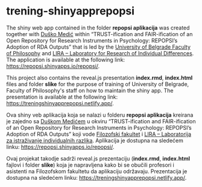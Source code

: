 # trening-shinyapprepopsi

The shiny web app contained in the folder **repopsi aplikacija** was created together with [Duško Medić](https://www.linkedin.com/in/duskomedic/) within
“TRUST-ification and FAIR-ification of an Open Repository for Research Instruments in Psychology: REPOPSI’s Adoption of RDA Outputs” that
is led by the [University of Belgrade Faculty of Philosophy](https://www.f.bg.ac.rs/en2) and [LIRA – Laboratory for Research of Individual Differences](https://lira.f.bg.ac.rs/en/).
The application is available at the following link: https://repopsi.shinyapps.io/repopsi/.

This project also contains the reveal.js presentation **index.rmd**, **index.html** files and folder **slike** for the purpose of training of University of Belgrade,
Faculty of Philosophy's staff on how to maintain the shiny app. The presentation is available at the following link: https://treningshinyapprepopsi.netlify.app/.

Ova shiny veb aplikacija koja se nalazi u folderu **repopsi aplikacija** kreirana je zajedno sa [Duškom Medićem](https://www.linkedin.com/in/duskomedic/) u okviru 
“TRUST-ification and FAIR-ification of an Open Repository for Research Instruments in Psychology: REPOPSI’s Adoption of RDA Outputs”
koji vode [Filozofski fakultet](https://www.f.bg.ac.rs/en2) i [LIRA – Laboratorija za istraživanje individualnih razlika](https://lira.f.bg.ac.rs/en/). 
Aplikacija je dostupna na sledećem linku: https://repopsi.shinyapps.io/repopsi/.

Ovaj projekat takodje sadrži reveal.js prezentaciju (**index.rmd**, **index.html** fajlovi i folder **slike**) koja je napravljena kako bi se obučili 
profesori i asistenti na Filozofskom fakultetu da aplikaciju održavaju. Prezentacija je dostupna na sledećem linku: https://treningshinyapprepopsi.netlify.app/.
